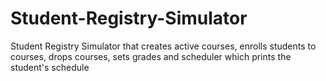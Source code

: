 # Student-Registry-Simulator
Student Registry Simulator that creates active courses, enrolls students to courses, drops courses, sets grades and scheduler which prints the student's schedule
